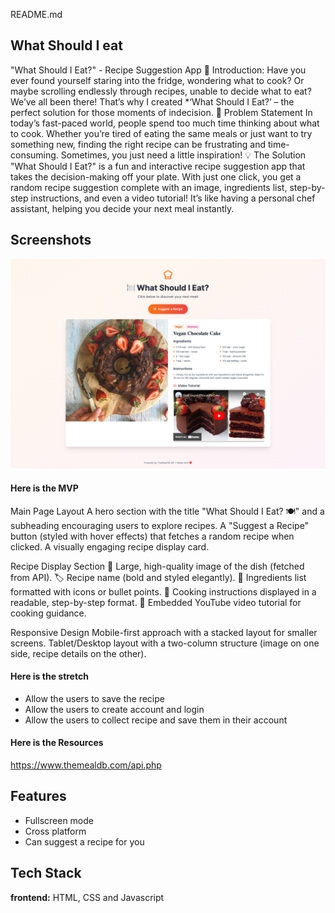 README.md

## What Should I eat

"What Should I Eat?" - Recipe Suggestion App
👋 Introduction: Have you ever found yourself staring into the fridge, wondering what to cook? Or maybe scrolling endlessly through recipes, unable to decide what to eat? We’ve all been there! That’s why I created \*‘What Should I Eat?’ – the perfect solution for those moments of indecision. 🎯 Problem Statement In today’s fast-paced world, people spend too much time thinking about what to cook. Whether you’re tired of eating the same meals or just want to try something new, finding the right recipe can be frustrating and time-consuming. Sometimes, you just need a little inspiration! 💡 The Solution "What Should I Eat?" is a fun and interactive recipe suggestion app that takes the decision-making off your plate. With just one click, you get a random recipe suggestion complete with an image, ingredients list, step-by-step instructions, and even a video tutorial! It’s like having a personal chef assistant, helping you decide your next meal instantly.

## Screenshots
![App Screenshot](https://raw.githubusercontent.com/what-should-I-eat-project/what_should_I_eat_project/648f8fe7f9870a59a11bbfdbb49f377b9ed691a6/-----what-should-i-eat-----recipe-suggestion-app.png)
#### Here is the MVP

Main Page Layout A hero section with the title "What Should I Eat? 🍽" and a subheading encouraging users to explore recipes. A "Suggest a Recipe" button (styled with hover effects) that fetches a random recipe when clicked. A visually engaging recipe display card.

Recipe Display Section 📸 Large, high-quality image of the dish (fetched from API). 🏷 Recipe name (bold and styled elegantly). 🥄 Ingredients list formatted with icons or bullet points. 📝 Cooking instructions displayed in a readable, step-by-step format. 🎥 Embedded YouTube video tutorial for cooking guidance.

Responsive Design Mobile-first approach with a stacked layout for smaller screens. Tablet/Desktop layout with a two-column structure (image on one side, recipe details on the other).

#### Here is the stretch

- Allow the users to save the recipe
- Allow the users to create account and login
- Allow the users to collect recipe and save them in their account

#### Here is the Resources

https://www.themealdb.com/api.php

## Features

- Fullscreen mode
- Cross platform
- Can suggest a recipe for you

## Tech Stack

**frontend:** HTML, CSS and Javascript
